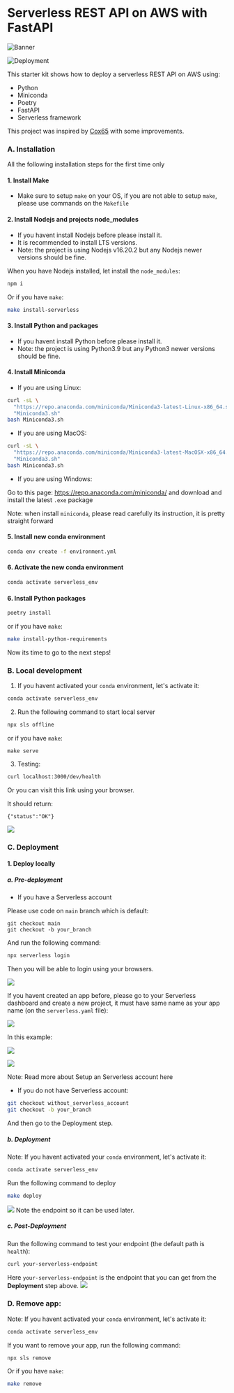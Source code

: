 Serverless REST API on AWS with FastAPI
==================

![Banner](Banner.png)

![Deployment](https://github.com/Cox65/fastapi-aws-starter-kit/actions/workflows/main.yaml/badge.svg)

This starter kit shows how to deploy a serverless REST API on AWS using:
* Python
* Miniconda
* Poetry
* FastAPI
* Serverless framework

This project was inspired by [Cox65](https://github.com/Cox65/fastapi-aws-starter-kit/) with some improvements.

### A. Installation
All the following installation steps for the first time only

#### 1. Install Make
- Make sure to setup `make` on your OS, if you are not able to setup `make`, please use commands on the `Makefile`

#### 2. Install Nodejs and projects node_modules
- If you havent install Nodejs before please install it.
- It is recommended to install LTS versions.
- Note: the project is using Nodejs v16.20.2 but any Nodejs newer versions should be fine.

When you have Nodejs installed, let install the `node_modules`:
```bash
npm i
```
Or if you have `make`:
```bash
make install-serverless
```

#### 3. Install Python and packages
- If you havent install Python before please install it.
- Note: the project is using Python3.9 but any Python3 newer versions should be fine.

#### 4. Install Miniconda

- If you are using Linux:

```bash
curl -sL \
  "https://repo.anaconda.com/miniconda/Miniconda3-latest-Linux-x86_64.sh" > \
  "Miniconda3.sh"
bash Miniconda3.sh
```

- If you are using MacOS:

```bash
curl -sL \
  "https://repo.anaconda.com/miniconda/Miniconda3-latest-MacOSX-x86_64.sh" > \
  "Miniconda3.sh"
bash Miniconda3.sh
```

- If you are using Windows:

Go to this page: https://repo.anaconda.com/miniconda/ and download and install the latest `.exe` package

Note: when install `miniconda`, please read carefully its instruction, it is pretty straight forward

#### 5. Install new conda environment
```bash
conda env create -f environment.yml
```

#### 6. Activate the new conda environment
```bash
conda activate serverless_env
```

#### 6. Install Python packages
```bash
poetry install
```

or if you have `make`:
```bash
make install-python-requirements
```

Now its time to go to the next steps!

### B. Local development
1. If you havent activated your `conda` environment, let's activate it:
```bash
conda activate serverless_env
```

2. Run the following command to start local server
```bash
npx sls offline
```
or if you have `make`:
```
make serve
```

3. Testing:
```bash
curl localhost:3000/dev/health
```
Or you can visit this link using your browser.

It should return:
```
{"status":"OK"}
```
![](https://i.imgur.com/fH0Y2dx.png)


### C. Deployment
#### 1. Deploy locally
##### a. Pre-deployment
- If you have a Serverless account

Please use code on `main` branch which is default:
```
git checkout main
git checkout -b your_branch
```
And run the following command:
```bash
npx serverless login
```

Then you will be able to login using your browsers.

![](https://i.imgur.com/KDpIpco.png)

If you havent created an app before, please go to your Serverless dashboard and create a new project, it must have same name as your app name (on the `serverless.yaml` file):

![](https://i.imgur.com/cuulyzZ.png)

In this example:

![](https://i.imgur.com/zMLe2mm.png)

![](https://i.imgur.com/BD6lkVA.png)

Note: Read more about Setup an Serverless account here [](https://www.devops.ci/setup-your-serverless-account/)

- If you do not have Serverless account:
```bash
git checkout without_serverless_account
git checkout -b your_branch
```
And then go to the Deployment step.

##### b. Deployment

Note: If you havent activated your `conda` environment, let's activate it:
```bash
conda activate serverless_env
```

Run the following command to deploy
```bash
make deploy
```
![](https://i.imgur.com/re6ApDp.png)
Note the endpoint so it can be used later.

##### c. Post-Deployment
Run the following command to test your endpoint (the default path is `health`):
```bash
curl your-serverless-endpoint
```
Here `your-serverless-endpoint` is the endpoint that you can get from the **Deployment** step above.
![](https://i.imgur.com/R366e1s.png)

### D. Remove app:
Note: If you havent activated your `conda` environment, let's activate it:
```bash
conda activate serverless_env
```

If you want to remove your app, run the following command:
```
npx sls remove
```
Or if you have `make`:
```bash
make remove
```
